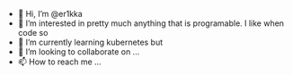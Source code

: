- 👋 Hi, I’m @er1kka
- 👀 I’m interested in pretty much anything that is programable. I like when code so 
- 🌱 I’m currently learning kubernetes but
- 💞️ I’m looking to collaborate on ...
- 📫 How to reach me ...

<!---
er1kka/er1kka is a ✨ special ✨ repository because its `README.md` (this file) appears on your GitHub profile.
You can click the Preview link to take a look at your changes.
--->
